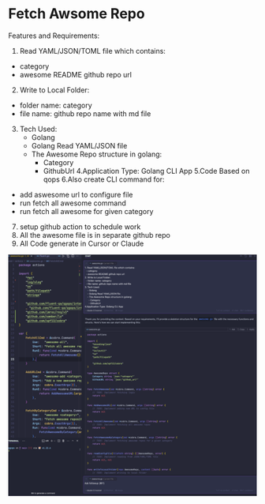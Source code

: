 # Fetch Awsome Repo

Features and Requirements:
1. Read YAML/JSON/TOML file which contains:
  - category
  - awesome README github repo url
2. Write to Local Folder:
  - folder name: category
  - file name: github repo name with md file
3. Tech Used:
    - Golang
    - Golang Read YAML/JSON file
    - The Awesome Repo structure in golang:
      - Category
      - GithubUrl
4.Application Type: Golang CLI App
5.Code Based on qops
6.Also create CLI command for:
  - add aswesome url to configure file
  - run fetch all awesome command
  - run fetch all awesome for given category
7. setup github action to schedule work
8. All the awesome file is in separate github repo
9. All Code generate in Cursor or Claude

![alt text](image.png)